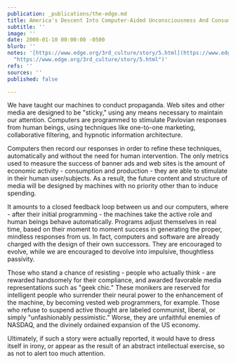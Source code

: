 ```yaml
---
publication: _publications/the-edge.md
title: America's Descent Into Computer-Aided Unconsciousness And Consumer Fascism
subtitle: ''
image: ''
date: 2000-01-10 00:00:00 -0500
blurb: ''
notes: '[https://www.edge.org/3rd_culture/story/5.html](https://www.edge.org/3rd_culture/story/5.html
  "https://www.edge.org/3rd_culture/story/5.html")'
refs: ''
sources: ''
published: false

---
```

We have taught our machines to conduct propaganda. Web sites and other media are designed to be "sticky," using any means necessary to maintain our attention. Computers are programmed to stimulate Pavlovian responses from human beings, using techniques like one-to-one marketing, collaborative filtering, and hypnotic information architecture.

Computers then record our responses in order to refine these techniques, automatically and without the need for human intervention. The only metrics used to measure the success of banner ads and web sites is the amount of economic activity - consumption and production - they are able to stimulate in their human user/subjects. As a result, the future content and structure of media will be designed by machines with no priority other than to induce spending.

It amounts to a closed feedback loop between us and our computers, where - after their initial programming - the machines take the active role and human beings behave automatically. Programs adjust themselves in real time, based on their moment to moment success in generating the proper, mindless responses from us. In fact, computers and software are already charged with the design of their own successors. They are encouraged to evolve, while we are encouraged to devolve into impulsive, thoughtless passivity.

Those who stand a chance of resisting - people who actually think - are rewarded handsomely for their compliance, and awarded favorable media representations such as "geek chic." These monikers are reserved for intelligent people who surrender their neural power to the enhancement of the machine, by becoming vested web programmers, for example. Those who refuse to suspend active thought are labeled communist, liberal, or simply "unfashionably pessimistic." Worse, they are unfaithful enemies of NASDAQ, and the divinely ordained expansion of the US economy.

Ultimately, if such a story were actually reported, it would have to dress itself in irony, or appear as the result of an abstract intellectual exercise, so as not to alert too much attention.